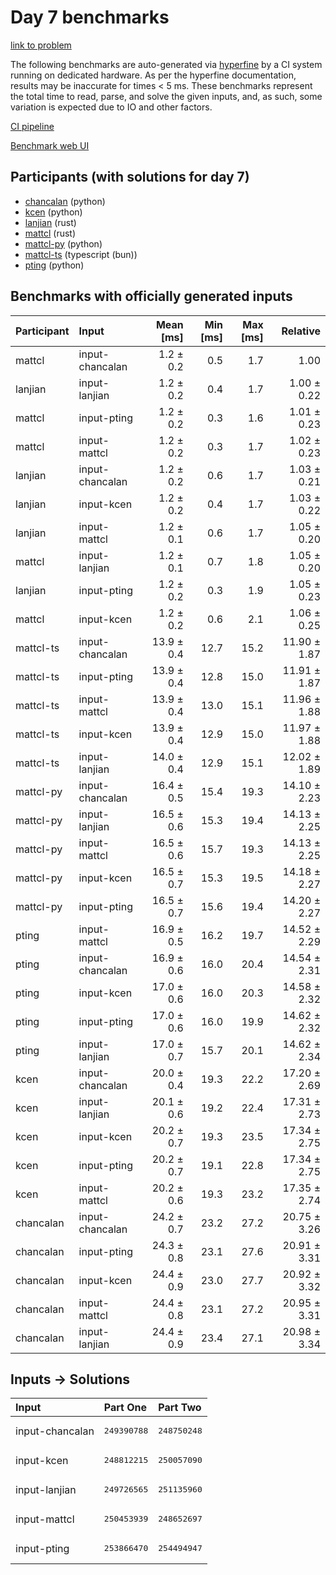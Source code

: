 # Day 7 benchmarks

[link to problem](https://adventofcode.com/2023/day/7)

The following benchmarks are auto-generated via
[hyperfine](https://github.com/sharkdp/hyperfine) by a CI system running on
dedicated hardware. As per the hyperfine documentation, results may be
inaccurate for times < 5 ms. These benchmarks represent the total time to read,
parse, and solve the given inputs, and, as such, some variation is expected due
to IO and other factors.

[CI pipeline](http://ci.papercode.net:8080/teams/main/pipelines/aoc2023)

[Benchmark web UI](https://aoc.ancalagon.black)


## Participants (with solutions for day 7)

- [chancalan](https://github.com/chancalan/aoc2023) (python)
- [kcen](https://github.com/kcen/aoc2023) (python)
- [lanjian](https://github.com/lanjian/aoc-2023) (rust)
- [mattcl](https://github.com/mattcl/aoc2023) (rust)
- [mattcl-py](https://github.com/mattcl/aoc2023-py) (python)
- [mattcl-ts](https://github.com/mattcl/aoc2023-js) (typescript (bun))
- [pting](https://github.com/pting/aoc2023) (python)


## Benchmarks with officially generated inputs

| Participant | Input | Mean [ms] | Min [ms] | Max [ms] | Relative |
|:---|:---|---:|---:|---:|---:|
| mattcl | input-chancalan | 1.2 ± 0.2 | 0.5 | 1.7 | 1.00 |
| lanjian | input-lanjian | 1.2 ± 0.2 | 0.4 | 1.7 | 1.00 ± 0.22 |
| mattcl | input-pting | 1.2 ± 0.2 | 0.3 | 1.6 | 1.01 ± 0.23 |
| mattcl | input-mattcl | 1.2 ± 0.2 | 0.3 | 1.7 | 1.02 ± 0.23 |
| lanjian | input-chancalan | 1.2 ± 0.2 | 0.6 | 1.7 | 1.03 ± 0.21 |
| lanjian | input-kcen | 1.2 ± 0.2 | 0.4 | 1.7 | 1.03 ± 0.22 |
| lanjian | input-mattcl | 1.2 ± 0.1 | 0.6 | 1.7 | 1.05 ± 0.20 |
| mattcl | input-lanjian | 1.2 ± 0.1 | 0.7 | 1.8 | 1.05 ± 0.20 |
| lanjian | input-pting | 1.2 ± 0.2 | 0.3 | 1.9 | 1.05 ± 0.23 |
| mattcl | input-kcen | 1.2 ± 0.2 | 0.6 | 2.1 | 1.06 ± 0.25 |
| mattcl-ts | input-chancalan | 13.9 ± 0.4 | 12.7 | 15.2 | 11.90 ± 1.87 |
| mattcl-ts | input-pting | 13.9 ± 0.4 | 12.8 | 15.0 | 11.91 ± 1.87 |
| mattcl-ts | input-mattcl | 13.9 ± 0.4 | 13.0 | 15.1 | 11.96 ± 1.88 |
| mattcl-ts | input-kcen | 13.9 ± 0.4 | 12.9 | 15.0 | 11.97 ± 1.88 |
| mattcl-ts | input-lanjian | 14.0 ± 0.4 | 12.9 | 15.1 | 12.02 ± 1.89 |
| mattcl-py | input-chancalan | 16.4 ± 0.5 | 15.4 | 19.3 | 14.10 ± 2.23 |
| mattcl-py | input-lanjian | 16.5 ± 0.6 | 15.3 | 19.4 | 14.13 ± 2.25 |
| mattcl-py | input-mattcl | 16.5 ± 0.6 | 15.7 | 19.3 | 14.13 ± 2.25 |
| mattcl-py | input-kcen | 16.5 ± 0.7 | 15.3 | 19.5 | 14.18 ± 2.27 |
| mattcl-py | input-pting | 16.5 ± 0.7 | 15.6 | 19.4 | 14.20 ± 2.27 |
| pting | input-mattcl | 16.9 ± 0.5 | 16.2 | 19.7 | 14.52 ± 2.29 |
| pting | input-chancalan | 16.9 ± 0.6 | 16.0 | 20.4 | 14.54 ± 2.31 |
| pting | input-kcen | 17.0 ± 0.6 | 16.0 | 20.3 | 14.58 ± 2.32 |
| pting | input-pting | 17.0 ± 0.6 | 16.0 | 19.9 | 14.62 ± 2.32 |
| pting | input-lanjian | 17.0 ± 0.7 | 15.7 | 20.1 | 14.62 ± 2.34 |
| kcen | input-chancalan | 20.0 ± 0.4 | 19.3 | 22.2 | 17.20 ± 2.69 |
| kcen | input-lanjian | 20.1 ± 0.6 | 19.2 | 22.4 | 17.31 ± 2.73 |
| kcen | input-kcen | 20.2 ± 0.7 | 19.3 | 23.5 | 17.34 ± 2.75 |
| kcen | input-pting | 20.2 ± 0.7 | 19.1 | 22.8 | 17.34 ± 2.75 |
| kcen | input-mattcl | 20.2 ± 0.6 | 19.3 | 23.2 | 17.35 ± 2.74 |
| chancalan | input-chancalan | 24.2 ± 0.7 | 23.2 | 27.2 | 20.75 ± 3.26 |
| chancalan | input-pting | 24.3 ± 0.8 | 23.1 | 27.6 | 20.91 ± 3.31 |
| chancalan | input-kcen | 24.4 ± 0.9 | 23.0 | 27.7 | 20.92 ± 3.32 |
| chancalan | input-mattcl | 24.4 ± 0.8 | 23.1 | 27.2 | 20.95 ± 3.31 |
| chancalan | input-lanjian | 24.4 ± 0.9 | 23.4 | 27.1 | 20.98 ± 3.34 |


## Inputs -> Solutions

| Input | Part One | Part Two |
|:---|:---|:---|
|input-chancalan|<pre>249390788</pre>|<pre>248750248</pre>|
|input-kcen|<pre>248812215</pre>|<pre>250057090</pre>|
|input-lanjian|<pre>249726565</pre>|<pre>251135960</pre>|
|input-mattcl|<pre>250453939</pre>|<pre>248652697</pre>|
|input-pting|<pre>253866470</pre>|<pre>254494947</pre>|